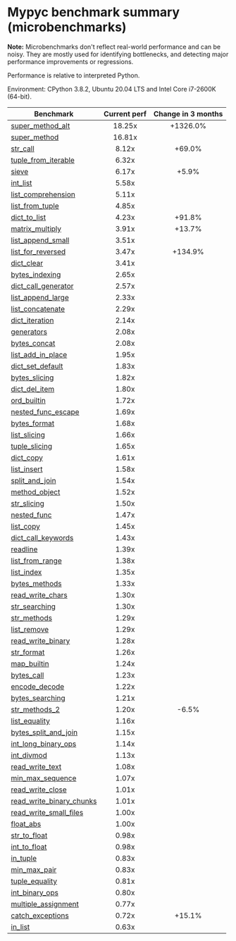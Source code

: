 # Mypyc benchmark summary (microbenchmarks)

**Note:** Microbenchmarks don't reflect real-world performance and can be noisy.
           They are mostly used for identifying bottlenecks, and detecting major performance
           improvements or regressions.

Performance is relative to interpreted Python.

Environment: CPython 3.8.2, Ubuntu 20.04 LTS and Intel Core i7-2600K (64-bit).

| Benchmark | Current perf | Change in 3 months |
| --- | :---: | :---: |
| [super_method_alt](benchmarks/super_method_alt.md) | 18.25x | +1326.0% |
| [super_method](benchmarks/super_method.md) | 16.81x |  |
| [str_call](benchmarks/str_call.md) | 8.12x | +69.0% |
| [tuple_from_iterable](benchmarks/tuple_from_iterable.md) | 6.32x |  |
| [sieve](benchmarks/sieve.md) | 6.17x | +5.9% |
| [int_list](benchmarks/int_list.md) | 5.58x |  |
| [list_comprehension](benchmarks/list_comprehension.md) | 5.11x |  |
| [list_from_tuple](benchmarks/list_from_tuple.md) | 4.85x |  |
| [dict_to_list](benchmarks/dict_to_list.md) | 4.23x | +91.8% |
| [matrix_multiply](benchmarks/matrix_multiply.md) | 3.91x | +13.7% |
| [list_append_small](benchmarks/list_append_small.md) | 3.51x |  |
| [list_for_reversed](benchmarks/list_for_reversed.md) | 3.47x | +134.9% |
| [dict_clear](benchmarks/dict_clear.md) | 3.41x |  |
| [bytes_indexing](benchmarks/bytes_indexing.md) | 2.65x |  |
| [dict_call_generator](benchmarks/dict_call_generator.md) | 2.57x |  |
| [list_append_large](benchmarks/list_append_large.md) | 2.33x |  |
| [list_concatenate](benchmarks/list_concatenate.md) | 2.29x |  |
| [dict_iteration](benchmarks/dict_iteration.md) | 2.14x |  |
| [generators](benchmarks/generators.md) | 2.08x |  |
| [bytes_concat](benchmarks/bytes_concat.md) | 2.08x |  |
| [list_add_in_place](benchmarks/list_add_in_place.md) | 1.95x |  |
| [dict_set_default](benchmarks/dict_set_default.md) | 1.83x |  |
| [bytes_slicing](benchmarks/bytes_slicing.md) | 1.82x |  |
| [dict_del_item](benchmarks/dict_del_item.md) | 1.80x |  |
| [ord_builtin](benchmarks/ord_builtin.md) | 1.72x |  |
| [nested_func_escape](benchmarks/nested_func_escape.md) | 1.69x |  |
| [bytes_format](benchmarks/bytes_format.md) | 1.68x |  |
| [list_slicing](benchmarks/list_slicing.md) | 1.66x |  |
| [tuple_slicing](benchmarks/tuple_slicing.md) | 1.65x |  |
| [dict_copy](benchmarks/dict_copy.md) | 1.61x |  |
| [list_insert](benchmarks/list_insert.md) | 1.58x |  |
| [split_and_join](benchmarks/split_and_join.md) | 1.54x |  |
| [method_object](benchmarks/method_object.md) | 1.52x |  |
| [str_slicing](benchmarks/str_slicing.md) | 1.50x |  |
| [nested_func](benchmarks/nested_func.md) | 1.47x |  |
| [list_copy](benchmarks/list_copy.md) | 1.45x |  |
| [dict_call_keywords](benchmarks/dict_call_keywords.md) | 1.43x |  |
| [readline](benchmarks/readline.md) | 1.39x |  |
| [list_from_range](benchmarks/list_from_range.md) | 1.38x |  |
| [list_index](benchmarks/list_index.md) | 1.35x |  |
| [bytes_methods](benchmarks/bytes_methods.md) | 1.33x |  |
| [read_write_chars](benchmarks/read_write_chars.md) | 1.30x |  |
| [str_searching](benchmarks/str_searching.md) | 1.30x |  |
| [str_methods](benchmarks/str_methods.md) | 1.29x |  |
| [list_remove](benchmarks/list_remove.md) | 1.29x |  |
| [read_write_binary](benchmarks/read_write_binary.md) | 1.28x |  |
| [str_format](benchmarks/str_format.md) | 1.26x |  |
| [map_builtin](benchmarks/map_builtin.md) | 1.24x |  |
| [bytes_call](benchmarks/bytes_call.md) | 1.23x |  |
| [encode_decode](benchmarks/encode_decode.md) | 1.22x |  |
| [bytes_searching](benchmarks/bytes_searching.md) | 1.21x |  |
| [str_methods_2](benchmarks/str_methods_2.md) | 1.20x | -6.5% |
| [list_equality](benchmarks/list_equality.md) | 1.16x |  |
| [bytes_split_and_join](benchmarks/bytes_split_and_join.md) | 1.15x |  |
| [int_long_binary_ops](benchmarks/int_long_binary_ops.md) | 1.14x |  |
| [int_divmod](benchmarks/int_divmod.md) | 1.13x |  |
| [read_write_text](benchmarks/read_write_text.md) | 1.08x |  |
| [min_max_sequence](benchmarks/min_max_sequence.md) | 1.07x |  |
| [read_write_close](benchmarks/read_write_close.md) | 1.01x |  |
| [read_write_binary_chunks](benchmarks/read_write_binary_chunks.md) | 1.01x |  |
| [read_write_small_files](benchmarks/read_write_small_files.md) | 1.00x |  |
| [float_abs](benchmarks/float_abs.md) | 1.00x |  |
| [str_to_float](benchmarks/str_to_float.md) | 0.98x |  |
| [int_to_float](benchmarks/int_to_float.md) | 0.98x |  |
| [in_tuple](benchmarks/in_tuple.md) | 0.83x |  |
| [min_max_pair](benchmarks/min_max_pair.md) | 0.83x |  |
| [tuple_equality](benchmarks/tuple_equality.md) | 0.81x |  |
| [int_binary_ops](benchmarks/int_binary_ops.md) | 0.80x |  |
| [multiple_assignment](benchmarks/multiple_assignment.md) | 0.77x |  |
| [catch_exceptions](benchmarks/catch_exceptions.md) | 0.72x | +15.1% |
| [in_list](benchmarks/in_list.md) | 0.63x |  |

